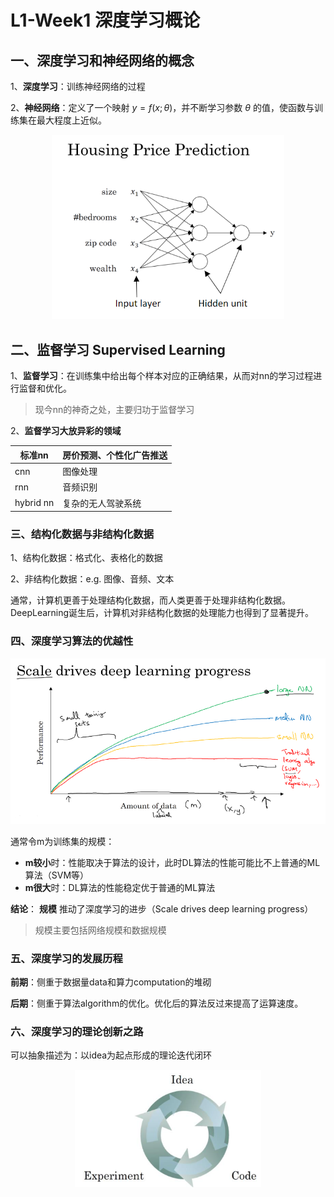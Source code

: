 # L1-Week1 深度学习概论

## 一、深度学习和神经网络的概念

1、**深度学习**：训练神经网络的过程

2、**神经网络**：定义了一个映射 $y=f(x;\theta)$，并不断学习参数 $\theta$ 的值，使函数与训练集在最大程度上近似。

<div align="center"><img src="../../TyporaPics/1.png" alt="1" style="zoom:67%;" /></div>

## 二、监督学习 Supervised Learning

1、**监督学习**：在训练集中给出每个样本对应的正确结果，从而对nn的学习过程进行监督和优化。

> 现今nn的神奇之处，主要归功于监督学习
> 

2、**监督学习大放异彩的领域**

| 标准nn | 房价预测、个性化广告推送 |
| --- | --- |
| cnn | 图像处理 |
| rnn | 音频识别 |
| hybrid nn | 复杂的无人驾驶系统 |

### 三、结构化数据与非结构化数据

1、结构化数据：格式化、表格化的数据

2、非结构化数据：e.g. 图像、音频、文本

通常，计算机更善于处理结构化数据，而人类更善于处理非结构化数据。DeepLearning诞生后，计算机对非结构化数据的处理能力也得到了显著提升。

### 四、深度学习算法的优越性

<div align="center"><img src="../../TyporaPics/2.png" alt="2" style="zoom: 67%;" /></div>

通常令m为训练集的规模：

- **m较小**时：性能取决于算法的设计，此时DL算法的性能可能比不上普通的ML算法（SVM等）
- **m很大**时：DL算法的性能稳定优于普通的ML算法

**结论**： **规模** 推动了深度学习的进步（Scale drives deep learning progress）

> 规模主要包括网络规模和数据规模
> 

### 五、深度学习的发展历程

**前期**：侧重于数据量data和算力computation的堆砌

**后期**：侧重于算法algorithm的优化。优化后的算法反过来提高了运算速度。

### 六、深度学习的理论创新之路

可以抽象描述为：以idea为起点形成的理论迭代闭环

<div align="center"><img src="../../TyporaPics/3.png" alt="3" style="zoom:67%;" /></div>